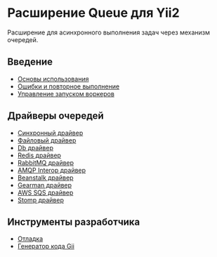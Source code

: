 Расширение Queue для Yii2
=========================

Расширение для асинхронного выполнения задач через механизм очередей.

Введение
--------

* [Основы использования](usage.md)
* [Ошибки и повторное выполнение](retryable.md)
* [Управление запуском воркеров](worker.md)

Драйверы очередей
-----------------

* [Синхронный драйвер](driver-sync.md)
* [Файловый драйвер](driver-file.md)
* [Db драйвер](driver-db.md)
* [Redis драйвер](driver-redis.md)
* [RabbitMQ драйвер](driver-amqp.md)
* [AMQP Interop драйвер](driver-amqp-interop.md)
* [Beanstalk драйвер](driver-beanstalk.md)
* [Gearman драйвер](driver-gearman.md)
* [AWS SQS драйвер](driver-sqs.md)
* [Stomp драйвер](driver-stomp.md)

Инструменты разработчика
------------------------

* [Отладка](debug.md)
* [Генератор кода Gii](gii.md)
